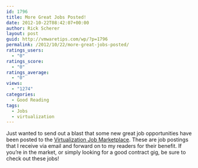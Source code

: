 ```yaml
---
id: 1796
title: More Great Jobs Posted!
date: 2012-10-22T08:42:07+00:00
author: Rick Scherer
layout: post
guid: http://vmwaretips.com/wp/?p=1796
permalink: /2012/10/22/more-great-jobs-posted/
ratings_users:
  - "0"
ratings_score:
  - "0"
ratings_average:
  - "0"
views:
  - "1274"
categories:
  - Good Reading
tags:
  - Jobs
  - virtualization
---
```

Just wanted to send out a blast that some new great job opportunities have been posted to the [Virtualization Job Marketplace](http://vmwaretips.com/wp/category/jobs/). These are job postings that I receive via email and forward on to my readers for their benefit. If you&#8217;re in the market, or simply looking for a good contract gig, be sure to check out these jobs!